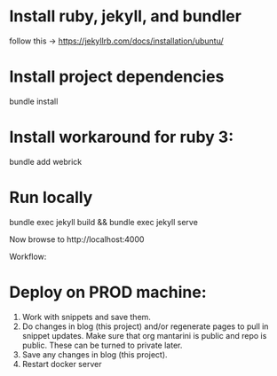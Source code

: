 # Install ruby, jekyll, and bundler
follow this -> https://jekyllrb.com/docs/installation/ubuntu/

# Install project dependencies
bundle install

# Install workaround for ruby 3:
bundle add webrick 

# Run locally
bundle exec jekyll build && bundle exec jekyll serve

Now browse to http://localhost:4000

Workflow:

# Deploy on PROD machine:
1. Work with snippets and save them.
2. Do changes in blog (this project) and/or regenerate pages to pull in snippet updates. Make sure that org mantarini is public and repo is public. These can be turned to private later.
3. Save any changes in blog (this project).
4. Restart docker server